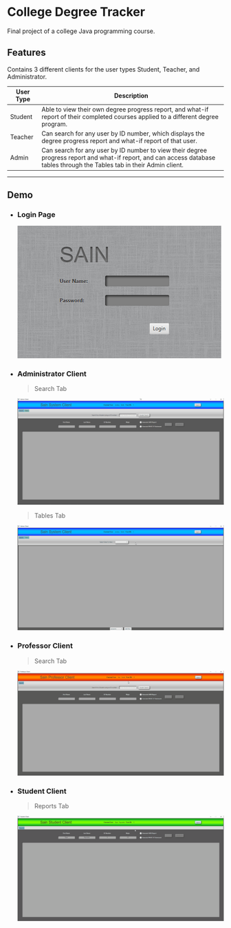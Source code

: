 # College Degree Tracker

Final project of a college Java programming course. 

## **Features**

Contains 3 different clients for the user types Student, Teacher, and Administrator.

| User Type | Description |
| --------- | ----------- |
| Student   | Able to view their own degree progress report, and what-if report of their completed courses applied to a different degree program. |
| Teacher   | Can search for any user by ID number, which displays the degree progress report and what-if report of that user. |
| Admin     | Can search for any user by ID number to view their degree progress report and what-if report, and can access database tables through the Tables tab in their Admin client. |

---

## **Demo**
  
* ### Login Page
  
    ![Login Image](Demo/login_img.PNG)
    
* ### Administrator Client

    > Search Tab

    ![Admin Search](Demo/admin_search.gif)
    
    > Tables Tab
    
    ![Admin Tables View](Demo/admin_tables.gif)
    
* ### Professor Client

    > Search Tab
    
    ![Professor Search](Demo/professor_search.gif)
    
* ### Student Client

    > Reports Tab
    
    ![Student Report](Demo/student_report.gif)
